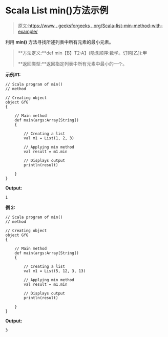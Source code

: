 # Scala List min()方法示例

> 原文:[https://www . geeksforgeeks . org/Scala-list-min-method-with-example/](https://www.geeksforgeeks.org/scala-list-min-method-with-example/)

利用 **min()** 方法寻找所述列表中所有元素的最小元素。

> **方法定义:**def min【B】T2:A】(隐含顺序:数学。订购[乙]):甲
> 
> **返回类型:**返回指定列表中所有元素中最小的一个。

**示例#1:**

```
// Scala program of min()
// method

// Creating object
object GfG
{ 

    // Main method
    def main(args:Array[String])
    {

        // Creating a list
        val m1 = List(1, 2, 3)

        // Applying min method
        val result = m1.min

        // Displays output
        println(result)

    }
}
```

**Output:**

```
1

```

**例 2:**

```
// Scala program of min()
// method

// Creating object
object GfG
{ 

    // Main method
    def main(args:Array[String])
    {

        // Creating a list
        val m1 = List(5, 12, 3, 13)

        // Applying min method
        val result = m1.min

        // Displays output
        println(result)

    }
}
```

**Output:**

```
3

```